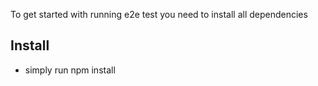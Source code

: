 To get started with running e2e test you need to install all dependencies

## Install
- simply run npm install
